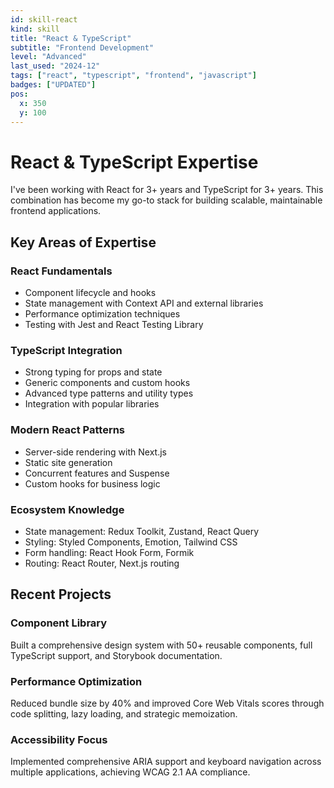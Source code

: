 ```yaml
---
id: skill-react
kind: skill
title: "React & TypeScript"
subtitle: "Frontend Development"
level: "Advanced"
last_used: "2024-12"
tags: ["react", "typescript", "frontend", "javascript"]
badges: ["UPDATED"]
pos:
  x: 350
  y: 100
---
```


# React & TypeScript Expertise

I've been working with React for 3+ years and TypeScript for 3+ years. This combination has become my go-to stack for building scalable, maintainable frontend applications.

## Key Areas of Expertise

### React Fundamentals
- Component lifecycle and hooks
- State management with Context API and external libraries
- Performance optimization techniques
- Testing with Jest and React Testing Library

### TypeScript Integration
- Strong typing for props and state
- Generic components and custom hooks
- Advanced type patterns and utility types
- Integration with popular libraries

### Modern React Patterns
- Server-side rendering with Next.js
- Static site generation
- Concurrent features and Suspense
- Custom hooks for business logic

### Ecosystem Knowledge
- State management: Redux Toolkit, Zustand, React Query
- Styling: Styled Components, Emotion, Tailwind CSS
- Form handling: React Hook Form, Formik
- Routing: React Router, Next.js routing

## Recent Projects

### Component Library
Built a comprehensive design system with 50+ reusable components, full TypeScript support, and Storybook documentation.

### Performance Optimization
Reduced bundle size by 40% and improved Core Web Vitals scores through code splitting, lazy loading, and strategic memoization.

### Accessibility Focus
Implemented comprehensive ARIA support and keyboard navigation across multiple applications, achieving WCAG 2.1 AA compliance.